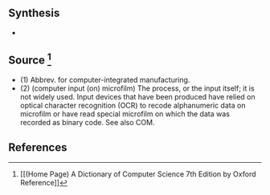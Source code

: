 ## Synthesis
- 
## Source [^1]
- (1) Abbrev. for computer-integrated manufacturing. 
- (2) (computer input (on) microfilm) The process, or the input itself; it is not widely used. Input devices that have been produced have relied on optical character recognition (OCR) to recode alphanumeric data on microfilm or have read special microfilm on which the data was recorded as binary code. See also COM.
## References

[^1]: [[(Home Page) A Dictionary of Computer Science 7th Edition by Oxford Reference]]